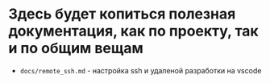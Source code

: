 # Здесь будет копиться полезная документация, как по проекту, так и по общим вещам


* `docs/remote_ssh.md` - настройка ssh и удаленой разработки на vscode